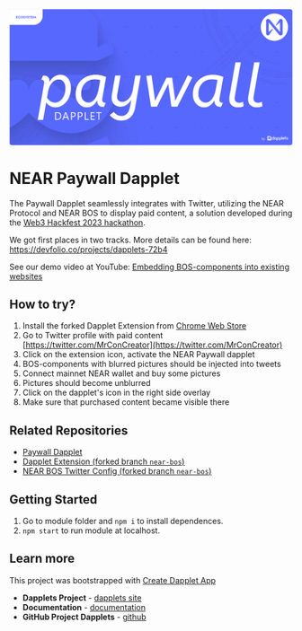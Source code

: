 ![image](https://github.com/dapplets/paywall-dapplet/blob/main/paywall-dapplet.png)

# NEAR Paywall Dapplet

The Paywall Dapplet seamlessly integrates with Twitter, utilizing the NEAR Protocol and NEAR BOS to display paid content, a solution developed during the [Web3 Hackfest 2023 hackathon](https://web3hackfest.org/).

We got first places in two tracks. More details can be found here: https://devfolio.co/projects/dapplets-72b4

See our demo video at YouTube: [Embedding BOS-components into existing websites](https://www.youtube.com/watch?v=FhgCqj5oWds)

## How to try?

1. Install the forked Dapplet Extension from [Chrome Web Store](https://chrome.google.com/webstore/detail/dapplets-development-buil/oldijfflfojekjlmkjclmjmnpdinieaa)
2. Go to Twitter profile with paid content [https://twitter.com/MrConCreator](https://twitter.com/MrConCreator)
3. Click on the extension icon, activate the NEAR Paywall dapplet
4. BOS-components with blurred pictures should be injected into tweets
5. Connect mainnet NEAR wallet and buy some pictures
6. Pictures should become unblurred
7. Click on the dapplet's icon in the right side overlay
8. Make sure that purchased content became visible there

## Related Repositories

* [Paywall Dapplet](https://github.com/dapplets/paywall-dapplet)
* [Dapplet Extension (forked branch `near-bos`)](https://github.com/dapplets/dapplet-extension/tree/near-bos)
* [NEAR BOS Twitter Config (forked branch `near-bos`)](https://github.com/dapplets/modules-monorepo/tree/near-bos)

## Getting Started

1. Go to module folder and `npm i` to install dependences.  
2. `npm start` to run module at localhost.

## Learn more

This project was bootstrapped with [Create Dapplet App](https://github.com/dapplets/create-dapplet-app)

* **Dapplets Project** - [dapplets site](https://dapplets.org/)
* **Documentation** - [documentation](https://docs.dapplets.org/docs/)
* **GitHub Project Dapplets** - [github](https://github.com/dapplets)
